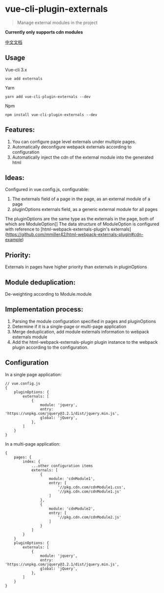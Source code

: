 # vue-cli-plugin-externals

> Manage external modules in the project

**Currently only supports cdn modules**

[中文文档](./README_zh.md)

## Usage

Vue-cli 3.x

```
vue add externals
```

Yarn

```
yarn add vue-cli-plugin-externals --dev
```

Npm

```
npm install vue-cli-plugin-externals --dev
```

## Features:

1. You can configure page level externals under multiple pages.
2. Automatically deconfigure webpack externals according to configuration
3. Automatically inject the cdn of the external module into the generated html

## Ideas:

Configured in vue.config.js, configurable:

1. The externals field of a page in the page, as an external module of a page
2. pluginOptions externals field, as a generic external module for all pages

The pluginOptions are the same type as the externals in the page, both of which are ModuleOption[]
The data structure of ModuleOption is configured with reference to [html-webpack-externals-plugin's externals] (https://github.com/mmiller42/html-webpack-externals-plugin#cdn-example)

## Priority:

Externals in pages have higher priority than externals in pluginOptions

## Module deduplication:

De-weighting according to Module.module

## Implementation process:

1. Parsing the module configuration specified in pages and pluginOptions
2. Determine if it is a single-page or multi-page application
3. Merge deduplication, add module externals information to webpack externals module
4. Add the html-webpack-externals-plugin plugin instance to the webpack plugin according to the configuration.

## Configuration

In a single page application:

```
// vue.config.js
{
    pluginOptions: {
        externals: [
            {
                module: 'jquery',
                entry: 'https://unpkg.com/jquery@3.2.1/dist/jquery.min.js',
                global: 'jQuery',
            },
        ]
    }
}
```

In a multi-page application:

```
{
    pages: {
        index: {
            ...other configuration items
            externals: [
                {
                    module: 'cdnModule1',
                    entry: [
                        '//pkg.cdn.com/cdnModule1.css',
                        '//pkg.cdn.com/cdnModule1.js'
                    ]
                },
                {
                    module: 'cdnModule2',
                    entry: [
                        '//pkg.cdn.com/cdnModule2.js'
                    ]
                }
            ]
        }
    }
    pluginOptions: {
        externals: [
            {
                module: 'jquery',
                entry: 'https://unpkg.com/jquery@3.2.1/dist/jquery.min.js',
                global: 'jQuery',
            },
        ]
    }
}
```


